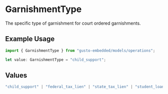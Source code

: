 # GarnishmentType

The specific type of garnishment for court ordered garnishments.

## Example Usage

```typescript
import { GarnishmentType } from "gusto-embedded/models/operations";

let value: GarnishmentType = "child_support";
```

## Values

```typescript
"child_support" | "federal_tax_lien" | "state_tax_lien" | "student_loan" | "creditor_garnishment" | "federal_loan" | "other_garnishment"
```
